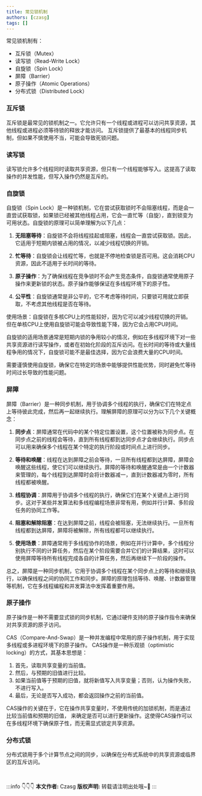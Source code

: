 ```yaml
---
title: 常见锁机制
authors: [czasg]
tags: []
---
```


常见锁机制有：
- 互斥锁（Mutex）
- 读写锁（Read-Write Lock）
- 自旋锁（Spin Lock）
- 屏障（Barrier）
- 原子操作（Atomic Operations）
- 分布式锁（Distributed Lock）

<!--truncate-->

### 互斥锁
互斥锁是最常见的锁机制之一。它允许只有一个线程或进程可以访问共享资源，其他线程或进程必须等待锁的释放才能访问。
互斥锁提供了最基本的线程同步机制，但如果不慎使用不当，可能会导致死锁问题。

### 读写锁
读写锁允许多个线程同时读取共享资源，但只有一个线程能够写入。这提高了读取操作的并发性能，但写入操作仍然是互斥的。

### 自旋锁
自旋锁（Spin Lock）是一种锁机制，它在尝试获取锁时不会阻塞线程，而是会一直尝试获取锁，如果锁已经被其他线程占用，它会一直忙等（自旋），直到锁变为可用状态。自旋锁的原理可以简单理解为以下几点：

1. **无阻塞等待**：自旋锁不会将线程挂起或阻塞，线程会一直尝试获取锁。因此，它适用于短期内锁被占用的情况，以减少线程切换的开销。

2. **忙等待**：自旋锁会让线程忙等，也就是不停地检查锁是否可用。这会消耗CPU资源，因此不适用于长时间的等待。

3. **原子操作**：为了确保线程在竞争锁时不会产生竞态条件，自旋锁通常使用原子操作来更新锁的状态。原子操作能够保证在多线程环境下的原子性。

4. **公平性**：自旋锁通常是非公平的，它不考虑等待时间，只要锁可用就立即获取，不考虑其他线程是否在等待。

使用场景：自旋锁在多核CPU上的性能较好，因为它可以减少线程切换的开销。但在单核CPU上使用自旋锁可能会导致性能下降，因为它会占用CPU时间。

自旋锁的适用场景通常是短期内锁的争用较小的情况，例如在多线程环境下对一些共享资源进行读写操作，或者在初始化阶段的互斥访问。在长时间的等待或大量线程争用的情况下，自旋锁可能不是最佳选择，因为它会浪费大量的CPU时间。

需要谨慎使用自旋锁，确保它在特定的场景中能够提供性能优势，同时避免忙等待时间过长导致的性能问题。

### 屏障
屏障（Barrier）是一种同步机制，用于协调多个线程的执行，确保它们在特定点上等待彼此完成，然后再一起继续执行。理解屏障的原理可以分为以下几个关键概念：

1. **同步点**：屏障通常在代码中的某个特定位置设置，这个位置被称为同步点。在同步点之前的线程会等待，直到所有线程都到达同步点才会继续执行。同步点可以用来确保多个线程在某个特定的执行阶段或时间点上进行同步。

2. **等待和唤醒**：线程在达到屏障之前会等待，一旦所有线程都到达屏障，屏障会唤醒这些线程，使它们可以继续执行。屏障的等待和唤醒通常是由一个计数器来管理的，每个线程到达屏障时会将计数器减一，直到计数器减为零时，所有线程都被唤醒。

3. **线程协调**：屏障用于协调多个线程的执行，确保它们在某个关键点上进行同步。这对于某些并发算法和多线程编程场景非常有用，例如并行计算、多阶段任务的协同工作等。

4. **阻塞和解除阻塞**：在达到屏障之前，线程会被阻塞，无法继续执行。一旦所有线程都到达屏障，屏障将被解除，所有线程都可以继续执行。

5. **使用场景**：屏障通常用于多线程协作的场景，例如在并行计算中，多个线程分别执行不同的计算任务，然后在某个阶段需要合并它们的计算结果，这时可以使用屏障等待所有线程完成各自的计算任务，然后再继续下一阶段的操作。

总之，屏障是一种同步机制，它用于协调多个线程在某个同步点上的等待和继续执行，以确保线程之间的协同工作和同步。屏障的原理包括等待、唤醒、计数器管理等机制，它在多线程编程和并发算法中发挥着重要作用。

### 原子操作
原子操作是一种不需要显式锁的同步机制，它通过硬件支持的原子操作指令来确保对共享资源的原子访问。

CAS（Compare-And-Swap）是一种并发编程中常用的原子操作机制，用于实现多线程或多进程环境下的原子操作。
CAS操作是一种乐观锁（optimistic locking）的方式，其基本思想是：

1. 首先，读取共享变量的当前值。 
2. 然后，与预期的旧值进行比较。
3. 如果当前值等于预期的旧值，就将新值写入共享变量；否则，认为操作失败，不进行写入。 
4. 最后，无论是否写入成功，都会返回操作之前的当前值。

CAS操作的关键在于，它在操作共享变量时，不使用传统的加锁机制，而是通过比较当前值和预期的旧值，
来确定是否可以进行更新操作。这使得CAS操作可以在多线程环境下确保原子性，而无需显式锁定共享资源。

### 分布式锁
分布式锁用于多个计算节点之间的同步，以确保在分布式系统中的共享资源或临界区的互斥访问。

<br/>

:::info 👇👇👇
**本文作者:** Czasg
**版权声明:** 转载请注明出处哦~👮‍
:::